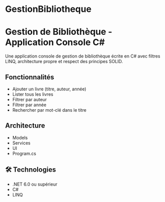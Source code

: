 # GestionBibliotheque
# Gestion de Bibliothèque - Application Console C#

Une application console de gestion de bibliothèque écrite en C# avec filtres LINQ, architecture propre et respect des principes SOLID.

## Fonctionnalités

- Ajouter un livre (titre, auteur, année)
- Lister tous les livres
- Filtrer par auteur
- Filtrer par année
- Rechercher par mot-clé dans le titre

## Architecture

- Models
- Services
- UI
- Program.cs

## 🛠️ Technologies

- .NET 6.0 ou supérieur
- C#
- LINQ
